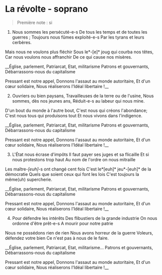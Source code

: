# La révolte - soprano

> Première note : si

1. Nous sommes les persécuté-e-s
De tous les temps et de toutes les guerres ;
Toujours nous fûmes exploité-e-s
Par les tyrans et leurs cerbères.

Mais nous ne voulons plus fléchir
Sous le*-[e]* joug qui courba nos têtes,
Car nous voulons nous affranchir
De ce qui cause nos misères.

__Église, parlement,
Patriarcat, Etat, militarisme
Patrons et gouvernants,
Débarrassons-nous du capitalisme

Pressant est notre appel,
Donnons l'assaut au monde autoritaire,
Et d'un cœur solidaire,
Nous réaliserons l'Idéal libertaire !__  

2. Ouvriers ou bien paysans,
Travailleuses de la terre ou de l'usine,
Nous sommes, dès nos jeunes ans,
Réduit-e-s au labeur qui nous mine.

D'un bout du monde à l'autre bout,
C'est nous qui créons l'abondance;
C'est nous tous qui produisons tout
Et nous vivons dans l'indigence.

__Église, parlement,
Patriarcat, Etat, militarisme
Patrons et gouvernants,
Débarrassons-nous du capitalisme

Pressant est notre appel,
Donnons l'assaut au monde autoritaire,
Et d'un cœur solidaire,
Nous réaliserons l'Idéal libertaire !__  

3. L'État nous écrase d'impôts
Il faut payer ses juges et sa flicaille
Et si nous protestons trop haut
Au nom de l'ordre on nous mitraille

Les maître-*[euh]*-s ont changé cent fois
C'est le*[euh]* jeu*-[euh]* de la démocratie
Quels que soient ceux qui font les lois
C'est toujours la même(uh) supercherie.

__Église, parlement,
Patriarcat, Etat, militarisme
Patrons et gouvernants,
Débarrassons-nous du capitalisme

Pressant est notre appel,
Donnons l'assaut au monde autoritaire,
Et d'un cœur solidaire,
Nous réaliserons l'Idéal libertaire !__  

4. Pour défendre les intérêts
Des flibustiers de la grande industrie
On nous ordonne d'être prêt-e-s
A mourir pour notre patrie

Nous ne possédons rien de rien
Nous avons horreur de la guerre
Voleurs, défendez votre bien
Ce n'est pas à nous de le faire.

__Église, parlement,
Patriarcat, Etat, militarisme...
Patrons et gouvernants,
Débarrassons-nous du capitalisme

Pressant est notre appel,
Donnons l'assaut au monde autoritaire,
Et d'un cœur solidaire,
Nous réaliserons l'Idéal libertaire !__  